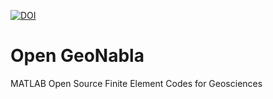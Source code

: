 [![DOI](https://zenodo.org/badge/121242621.svg)](https://zenodo.org/badge/latestdoi/121242621)

# Open GeoNabla
MATLAB Open Source Finite Element Codes for Geosciences
